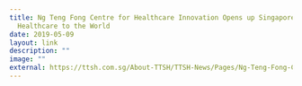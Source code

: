 ```yaml
---
title: Ng Teng Fong Centre for Healthcare Innovation Opens up Singapore's
  Healthcare to the World
date: 2019-05-09
layout: link
description: ""
image: ""
external: https://ttsh.com.sg/About-TTSH/TTSH-News/Pages/Ng-Teng-Fong-Centre-for-healthcare-innovation-opens-up-Singapore's-healthcare-to-the-world.aspx
---
```

